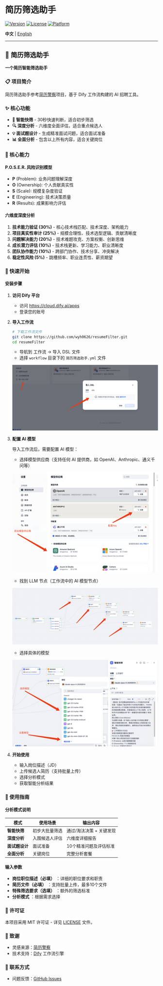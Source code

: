 # 简历筛选助手

[![Version](https://img.shields.io/badge/version-1.0.0-blue.svg)](https://github.com/wyh0626/resumeFilter)
[![License](https://img.shields.io/badge/license-MIT-green.svg)](LICENSE)
[![Platform](https://img.shields.io/badge/platform-Dify-orange.svg)](https://dify.ai)

**中文** | [English](README_EN.md)

---

## 🌟 简历筛选助手

**一个简历智能筛选助手**

### 📋 项目简介

简历筛选助手参考[简历警察](https://github.com/itMrBoy/resumePolice)项目，基于 Dify 工作流构建的 AI 招聘工具。

### ✨ 核心功能

* **🚀 智能快筛** - 30秒快速判断，适合初步筛选
* **🔍 深度分析** - 六维度全面评估，适合重点候选人
* **💡 面试题设计** - 生成精准面试问题，适合面试准备
* **📊 全面分析** - 包含以上所有内容，适合关键岗位

### 🎯 核心能力

#### P.O.S.E.R. 风险识别模型

* **P** (Problem): 业务问题理解深度
* **O** (Ownership): 个人贡献真实性
* **S** (Scale): 规模复杂度验证
* **E** (Engineering): 技术决策质量
* **R** (Results): 成果影响力评估

#### 六维度深度分析

1. **技术能力验证 (30%)** - 核心技术栈匹配、技术深度、架构能力
2. **项目真实性审计 (25%)** - 规模合理性、技术选型逻辑、贡献清晰度
3. **问题解决能力 (20%)** - 技术难题攻克、方案权衡、创新思维
4. **成长潜力评估 (10%)** - 技术栈更新、学习能力、职业清晰度
5. **团队协作能力 (10%)** - 跨部门协作、技术分享、冲突解决
6. **稳定性风险 (5%)** - 跳槽频率、职业连贯性、薪资期望

### 🚀 快速开始

#### 安装步骤

1. **访问 Dify 平台**

   * 访问 https://cloud.dify.ai/apps
   * 登录您的账号
2. **导入工作流**

   ```bash
   # 下载工作流文件
   git clone https://github.com/wyh0626/resumeFilter.git
   cd resumeFilter
   ```

   * 导航到 工作流 → 导入 DSL 文件
   * 选择 `workflow` 目录下的 `简历筛选助手.yml` 文件

   ![导入DSL文件](images/import.png)
3. **配置 AI 模型**

   导入工作流后，需要配置 AI 模型：

   * 选择模型供应商（支持任何 AI 提供商，如 OpenAI、Anthropic、通义千问等）

   ![选择供应商](images/select_provider.png)

   * 找到 LLM 节点（工作流中的 AI 模型节点）

   ![LLM节点](images/llm_node.png)

   * 选择具体的模型

   ![选择模型](images/select_model.png)
4. **开始使用**

   * 输入岗位描述（JD）
   * 上传候选人简历（支持批量上传）
   * 选择分析模式
   * 获取智能分析结果

### 📖 使用指南

#### 分析模式说明

| 模式                 | 使用场景       | 输出内容                 |
| -------------------- | -------------- | ------------------------ |
| **智能快筛**   | 初步大批量筛选 | 通过/淘汰决策 + 关键发现 |
| **深度分析**   | 入围候选人评估 | 六维度详细报告           |
| **面试题设计** | 面试准备       | 10个精准问题及评估标准   |
| **全面分析**   | 关键岗位       | 完整分析套餐             |

#### 输入参数

* **岗位职位描述（必填）** ：详细的职位要求和职责
* **简历文件（必填）** ：支持批量上传，最多10个文件
* **特殊筛选要求（选填）** ：额外的筛选标准
* **分析模式** ：根据需求选择

### 📄 许可证

本项目采用 MIT 许可证 - 详见 [LICENSE](LICENSE) 文件。

### 🙏 致谢

* 灵感来源：[简历警察](https://github.com/itMrBoy/resumePolice)
* 技术支持：[Dify](https://dify.ai/) 工作流引擎

### 📮 联系方式

* 问题反馈：[GitHub Issues](https://github.com/wyh0626/resumeFilter/issues)
